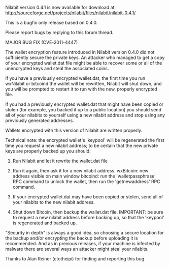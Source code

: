 Nilabit version 0.4.1 is now available for download at:
http://sourceforge.net/projects/nilabit/files/nilabit/nilabit-0.4.1/

This is a bugfix only release based on 0.4.0.

Please report bugs by replying to this forum thread.

MAJOR BUG FIX  (CVE-2011-4447)

The wallet encryption feature introduced in Nilabit version 0.4.0 did not sufficiently secure the private keys. An attacker who
managed to get a copy of your encrypted wallet.dat file might be able to recover some or all of the unencrypted keys and steal the
associated coins.

If you have a previously encrypted wallet.dat, the first time you run wxNilabit or bitcoind the wallet will be rewritten, Nilabit will
shut down, and you will be prompted to restart it to run with the new, properly encrypted file.

If you had a previously encrypted wallet.dat that might have been copied or stolen (for example, you backed it up to a public
location) you should send all of your nilabits to yourself using a new nilabit address and stop using any previously generated addresses.

Wallets encrypted with this version of Nilabit are written properly.

Technical note: the encrypted wallet's 'keypool' will be regenerated the first time you request a new nilabit address; to be certain that the
new private keys are properly backed up you should:

1. Run Nilabit and let it rewrite the wallet.dat file

2. Run it again, then ask it for a new nilabit address.
wxBitcoin: new address visible on main window
bitcoind: run the 'walletpassphrase' RPC command to unlock the wallet,  then run the 'getnewaddress' RPC command.

3. If your encrypted wallet.dat may have been copied or stolen, send all of your nilabits to the new nilabit address.

4. Shut down Bitcoin, then backup the wallet.dat file.
IMPORTANT: be sure to request a new nilabit address before backing up, so that the 'keypool' is regenerated and backed up.

"Security in depth" is always a good idea, so choosing a secure location for the backup and/or encrypting the backup before uploading it is recommended. And as in previous releases, if your machine is infected by malware there are several ways an attacker might steal your nilabits.

Thanks to Alan Reiner (etotheipi) for finding and reporting this bug.
